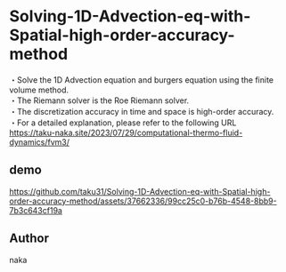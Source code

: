 # Solving-1D-Advection-eq-with-Spatial-high-order-accuracy-method
・Solve the 1D Advection equation and burgers equation  using the finite volume method.  
・The Riemann solver is the Roe Riemann solver.  
・The discretization accuracy in time and space is high-order accuracy.  
・For a detailed explanation, please refer to the following URL
　https://taku-naka.site/2023/07/29/computational-thermo-fluid-dynamics/fvm3/
 
## demo

https://github.com/taku31/Solving-1D-Advection-eq-with-Spatial-high-order-accuracy-method/assets/37662336/99cc25c0-b76b-4548-8bb9-7b3c643cf19a

## Author
naka

